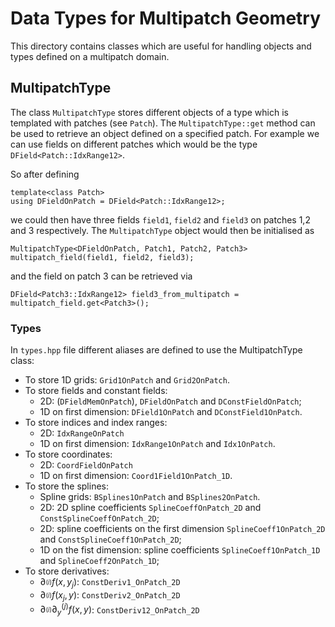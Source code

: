 # Data Types for Multipatch Geometry

This directory contains classes which are useful for handling objects and
types defined on a multipatch domain.

## MultipatchType

The class `MultipatchType` stores different objects of a type which is templated with
patches (see `Patch`). The `MultipatchType::get` method can be used to
retrieve an object defined on a specified patch.
For example we can use fields on different patches which would be the type
`DField<Patch::IdxRange12>`.

So after defining

```
template<class Patch>
using DFieldOnPatch = DField<Patch::IdxRange12>;
```

we could then have three fields `field1`, `field2` and `field3` on
patches 1,2 and 3 respectively. The `MultipatchType` object would then
be initialised as

```
MultipatchType<DFieldOnPatch, Patch1, Patch2, Patch3> multipatch_field(field1, field2, field3);
```

and the field on patch 3 can be retrieved via

```
DField<Patch3::IdxRange12> field3_from_multipatch = multipatch_field.get<Patch3>();
```

### Types

In `types.hpp` file different aliases are defined to use the MultipatchType class:

- To store 1D grids: `Grid1OnPatch` and `Grid2OnPatch`.
- To store fields and constant fields:
  - 2D: (`DFieldMemOnPatch`), `DFieldOnPatch` and `DConstFieldOnPatch`;
  - 1D on first dimension: `DField1OnPatch` and `DConstField1OnPatch`.
- To store indices and index ranges:
  - 2D: `IdxRangeOnPatch`
  - 1D on first dimension: `IdxRange1OnPatch` and `Idx1OnPatch`.
- To store coordinates:
  - 2D: `CoordFieldOnPatch`
  - 1D on first dimension: `Coord1Field1OnPatch_1D`.
- To store the splines:
  - Spline grids: `BSplines1OnPatch` and `BSplines2OnPatch`.
  - 2D: 2D spline coefficients `SplineCoeffOnPatch_2D` and `ConstSplineCoeffOnPatch_2D`;
  - 2D: spline coefficients on the first dimension `SplineCoeff1OnPatch_2D` and `ConstSplineCoeff1OnPatch_2D`;
  - 1D on the fist dimension: spline coefficients `SplineCoeff1OnPatch_1D` and `SplineCoeff2OnPatch_1D`;
- To store derivatives:
  - $`\partial_^{(i)} f(x, y_j)`$: `ConstDeriv1_OnPatch_2D`
  - $`\partial_^{(i)} f(x_j, y)`$: `ConstDeriv2_OnPatch_2D`
  - $`\partial_^{(i)} \partial_y^{(j)} f(x, y)`$: `ConstDeriv12_OnPatch_2D`
